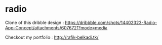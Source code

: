 # radio

Clone of this dribble design : https://dribbble.com/shots/14402323-Radio-App-Concept/attachments/6076721?mode=media

Checkout my portfolio : http://rafik-belkadi.tk/
